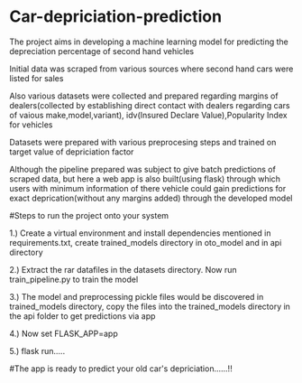 # Car-depriciation-prediction

The project aims in developing a machine learning model for predicting the depreciation percentage of second hand vehicles

Initial data was scraped from various sources where second hand cars were listed for sales

Also various datasets were collected and prepared regarding margins of dealers(collected by establishing direct contact with dealers regarding cars of vaious make,model,variant), idv(Insured Declare Value),Popularity Index for vehicles  

Datasets were prepared with various preprocesing steps and trained on target value of depriciation factor

Although the pipeline prepared was subject to give batch predictions of scraped data, but here a web app is also built(using flask) through which users with minimum information of there vehicle could gain predictions for exact deprication(without any margins added) through the developed model

#Steps to run the project onto your system

1.) Create a virtual environment and install dependencies mentioned in requirements.txt, create trained_models directory in oto_model and in api directory

2.) Extract the rar datafiles in the datasets directory. Now run train_pipeline.py to train the model

3.) The model and preprocessing pickle files would be discovered in trained_models directory, copy the files into the trained_models directory in the api folder to get predictions via app

4.) Now set FLASK_APP=app

5.) flask run.....

#The app is ready to predict your old car's depriciation......!!
